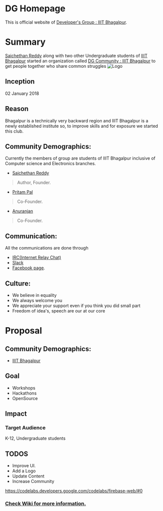 # DG Homepage

This is official website of [Developer's Group : IIIT Bhagalpur](https://dgiiit.github.io).

# Summary
[Saichethan Reddy](https://github.com/Saichethan) along with two other  Undergraduate students of [IIIT Bhagalpur](http://iiitbh.ac.in) started an organization called  [DG Community : IIIT Bhagalpur](https://github.com/DGIIIT) to get people together who share common struggles 
![Logo](https://github.com/DGIIIT/DG-IIITBH.github.io/blob/master/img/logo.svg)
## Inception
02 January 2018
## Reason
Bhagalpur is a technically very backward region and IIIT Bhagalpur is a newly established institute so, to improve skills and for exposure we started this club. 
## Community Demographics:
Currently the members of group are students of IIIT Bhagalpur inclusive of Computer science and Electronics branches.
* [Saichethan Reddy](https://www.facebook.com/SaichethanReddyMiriyal) 
> Author, Founder.
* [Pritam Pal](https://www.facebook.com/pritampal99) 
> Co-Founder.
* [Anuranjan](https://www.facebook.com/anuranjan.kumar.188) 
> Co-Founder.
## Communication:
All the communications are done through 
* [IRC(Internet Relay Chat)](https://matrix.to/#/#DG_Community:matrix.org)
* [Slack](https://dgiiit.slack.com)
* [Facebook page](https://m.facebook.com/DG-Community-IIIT-Bhagalpur-177777156160101).

## Culture:
* We believe in equality
* We always welcome you
* We appreciate your support even if you think you did small part
* Freedom of idea's, speech are our at our core

# Proposal

## Community Demographics:
* [IIIT Bhagalpur](http://iiitbh.ac.in)

## Goal
* Workshops
* Hackathons
* OpenSource

## Impact

### Target Audience
K-12, Undergraduate students




## TODOS

* Improve UI.
* Add a Logo
* Update Content
* Increase Community

https://codelabs.developers.google.com/codelabs/firebase-web/#0

### [Check Wiki for more information.](https://github.com/DGIIIT/DGIIIT.github.io/wiki)

